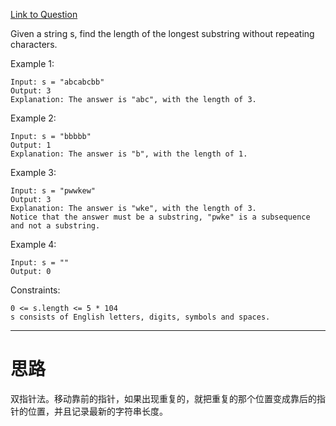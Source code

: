 [Link to Question](https://leetcode.com/explore/interview/card/top-interview-questions-medium/103/array-and-strings/779/)




Given a string s, find the length of the longest substring without repeating characters.

 

Example 1:
```
Input: s = "abcabcbb"
Output: 3
Explanation: The answer is "abc", with the length of 3.
```
Example 2:
```
Input: s = "bbbbb"
Output: 1
Explanation: The answer is "b", with the length of 1.
```
Example 3:
```
Input: s = "pwwkew"
Output: 3
Explanation: The answer is "wke", with the length of 3.
Notice that the answer must be a substring, "pwke" is a subsequence and not a substring.
```
Example 4:
```
Input: s = ""
Output: 0
```

Constraints:
```
0 <= s.length <= 5 * 104
s consists of English letters, digits, symbols and spaces.
```
-----
# 思路
双指针法。移动靠前的指针，如果出现重复的，就把重复的那个位置变成靠后的指针的位置，并且记录最新的字符串长度。

